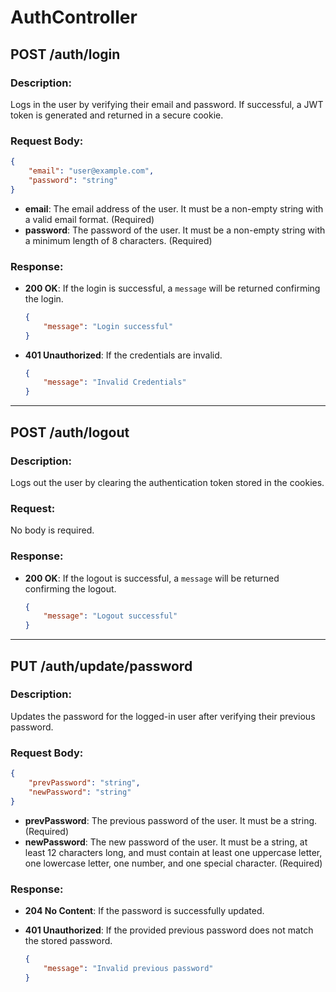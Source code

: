# AuthController

## POST /auth/login

### Description:

Logs in the user by verifying their email and password. If successful, a JWT token is generated and returned in a secure cookie.

### Request Body:

```json
{
    "email": "user@example.com",
    "password": "string"
}
```

- **email**: The email address of the user. It must be a non-empty string with a valid email format. (Required)
- **password**: The password of the user. It must be a non-empty string with a minimum length of 8 characters. (Required)

### Response:

- **200 OK**: If the login is successful, a `message` will be returned confirming the login.

    ```json
    {
        "message": "Login successful"
    }
    ```

- **401 Unauthorized**: If the credentials are invalid.
    ```json
    {
        "message": "Invalid Credentials"
    }
    ```

---

## POST /auth/logout

### Description:

Logs out the user by clearing the authentication token stored in the cookies.

### Request:

No body is required.

### Response:

- **200 OK**: If the logout is successful, a `message` will be returned confirming the logout.
    ```json
    {
        "message": "Logout successful"
    }
    ```

---

## PUT /auth/update/password

### Description:

Updates the password for the logged-in user after verifying their previous password.

### Request Body:

```json
{
    "prevPassword": "string",
    "newPassword": "string"
}
```

- **prevPassword**: The previous password of the user. It must be a string. (Required)
- **newPassword**: The new password of the user. It must be a string, at least 12 characters long, and must contain at least one uppercase letter, one lowercase letter, one number, and one special character. (Required)

### Response:

- **204 No Content**: If the password is successfully updated.

- **401 Unauthorized**: If the provided previous password does not match the stored password.
    ```json
    {
        "message": "Invalid previous password"
    }
    ```
